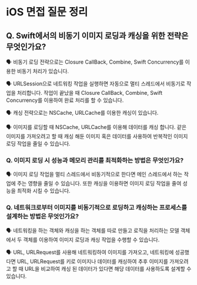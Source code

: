 # iOS 면접 질문 정리

## Q. Swift에서의 비동기 이미지 로딩과 캐싱을 위한 전략은 무엇인가요?

🗣️ 비동기 로딩 전략으로는 Closure CallBack, Combine, Swift Concurrency를 이용한 비동기 처리가 있습니다.

🗣️ URLSession으로 네트워킹 작업을 실행하면 자동으로 멀티 스레드에서 비동기로 작업을 처리합니다. 작업이 끝났을 때 Closure CallBack, Combine, Swift Concurrency를 이용하여 완료 처리를 할 수 있습니다.

🗣️ 캐싱 전략으로는 NSCache, URLCache를 이용한 캐싱이 있습니다.

🗣️ 이미지를 로딩할 때 NSCache, URLCache를 이용해 데이터를 캐싱 합니다. 같은 이미지를 가져오려고 할 때 캐싱 해둔 이미지 혹은 데이터를 사용하여 반복적인 이미지 로딩 작업을 줄일 수 있습니다.

### Q. 이미지 로딩 시 성능과 메모리 관리를 최적화하는 방법은 무엇인가요?

🗣️ 이미지 로딩 작업을 멀티 스레드에서 비동기적으로 한다면 메인 스레드에서 하는 작업에 주는 영향을 줄일 수 있습니다. 또한 캐싱을 이용하면 이미지 로딩 작업을 줄여 성능을 최적화 시킬 수 있습니다.

### Q. 네트워크로부터 이미지를 비동기적으로 로딩하고 캐싱하는 프로세스를 설계하는 방법은 무엇인가요?

🗣️ 네트워킹을 하는 객체와 캐싱을 하는 객체를 따로 만들고 로직을 처리하는 모델 객체에서 두 객체를 이용하여 이미지 로딩과 캐싱 작업을 수행할 수 있습니다.

🗣️ URL, URLRequest를 사용해 네트워킹하여 이미지를 가져오고, 네트워킹에 성공했다면 URL, URLRequest를 키로 이미지나 데이터를 캐싱하여 추후 이미지를 가져오려고 할 때 URL을 비교하여 캐싱 된 데이터가 있다면 해당 데이터를 사용하도록 설계할 수 있습니다.
